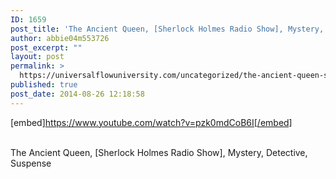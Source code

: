 ```yaml
---
ID: 1659
post_title: 'The Ancient Queen, [Sherlock Holmes Radio Show], Mystery, Detective, Suspense'
author: abbie04m553726
post_excerpt: ""
layout: post
permalink: >
  https://universalflowuniversity.com/uncategorized/the-ancient-queen-sherlock-holmes-radio-show-mystery-detective-suspense/
published: true
post_date: 2014-08-26 12:18:58
---
```

[embed]https://www.youtube.com/watch?v=pzk0mdCoB6I[/embed]</br></br>
<p>The Ancient Queen, [Sherlock Holmes Radio Show], Mystery, Detective, Suspense</p>